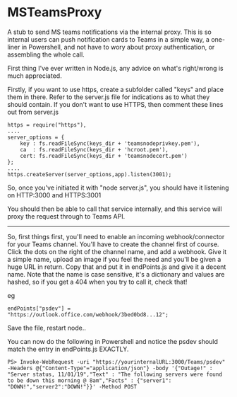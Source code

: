 # MSTeamsProxy

A stub to send MS teams notifications via the internal proxy. This is so internal users can push notification cards to Teams in a simple way, a one-liner in Powershell, and not have to wory about proxy authentication, or assembling the whole call.

First thing I've ever written in Node.js, any advice on what's right/wrong is much appreciated.

Firstly, if you want to use https, create a subfolder called "keys" and place them in there. Refer to the server.js file for indications as to what they should contain. If you don't want to use HTTPS, then comment these lines out from server.js

    https = require("https"),
    ....
    server_options = {
        key : fs.readFileSync(keys_dir + 'teamsnodeprivkey.pem'),
        ca  : fs.readFileSync(keys_dir + 'hcroot.pem'),
        cert: fs.readFileSync(keys_dir + 'teamsnodecert.pem')
    };
    ....
    https.createServer(server_options,app).listen(3001);

So, once you've initiated it with "node server.js", you should have it listening on HTTP:3000 and HTTPS:3001

You should then be able to call that service internally, and this service will proxy the request through to Teams API.

___

So, first things first, you'll need to enable an incoming webhook/connector for your Teams channel. You'll have to create the channel first of course. Click the dots on the right of the channel name, and add a webhook. Give it a simple name, upload an image if you feel the need and you'll be given a huge URL in return. Copy that and put it in endPoints.js and give it a decent name. Note that the name is case sensitive, it's a dictionary and values are hashed, so if you get a 404 when you try to call it, check that!

eg

    endPoints["psdev"] = "https://outlook.office.com/webhook/3bed0bd8...12";

Save the file, restart node..
 
You can now do the following in Powershell and notice the psdev should match the entry in endPoints.js EXACTLY.
 
    PS> Invoke-WebRequest -uri "https://yourinternalURL:3000/Teams/psdev" -Headers @{"Content-Type"="application/json"} -body '{"Outage!" : "Server status, 11/01/19","Text" : "The following servers were found to be down this morning @ 8am","Facts" : {"server1": "DOWN!","server2":"DOWN!"}}' -Method POST

